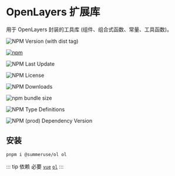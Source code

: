 # OpenLayers 扩展库

用于 OpenLayers 封装的工具库 (组件、组合式函数、常量、工具函数)。

<div class="flex flex-wrap gap-2">

![NPM Version (with dist tag)](https://img.shields.io/npm/v/%40summeruse%2Fol/beta)

[![npm](https://img.shields.io/npm/v/@summeruse/ol)](https://www.npmjs.com/package/@summeruse/ol)

![NPM Last Update](https://img.shields.io/npm/last-update/%40summeruse%2Fol)

![NPM License](https://img.shields.io/npm/l/%40summeruse%2Fol)

![NPM Downloads](https://img.shields.io/npm/dy/%40summeruse%2Fol)

![npm bundle size](https://img.shields.io/bundlephobia/minzip/%40summeruse%2Fol)

![NPM Type Definitions](https://img.shields.io/npm/types/%40summeruse%2Fol)

![NPM (prod) Dependency Version](https://img.shields.io/npm/dependency-version/%40summeruse%2Fol/vue)

</div>

## 安装

```bash
pnpm i @summeruse/ol ol
```

::: tip 依赖
必要 [`vue`](https://cn.vuejs.org/) [`ol`](https://openlayers.org/)
:::
